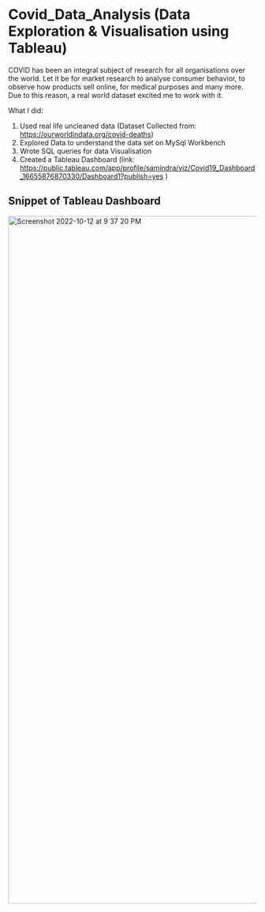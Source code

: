 # Covid_Data_Analysis (Data Exploration & Visualisation using Tableau)
COVID has been an integral subject of research for all organisations over the world. 
Let it be for market research to analyse consumer behavior, to observe how products sell online, for medical purposes and many more. 
Due to this reason, a real world dataset excited me to work with it. 

What I did: 
1. Used real life uncleaned data (Dataset Collected from: https://ourworldindata.org/covid-deaths)
2. Explored Data to understand the data set on MySql Workbench
3. Wrote SQL queries for data Visualisation
4. Created a Tableau Dashboard 
   (link: https://public.tableau.com/app/profile/samindra/viz/Covid19_Dashboard_16655876870330/Dashboard1?publish=yes )


## Snippet of Tableau Dashboard


<img width="1392" alt="Screenshot 2022-10-12 at 9 37 20 PM" src="https://user-images.githubusercontent.com/59794961/195387095-93a7c363-f1a4-4465-9b16-034f8a921a71.png">
